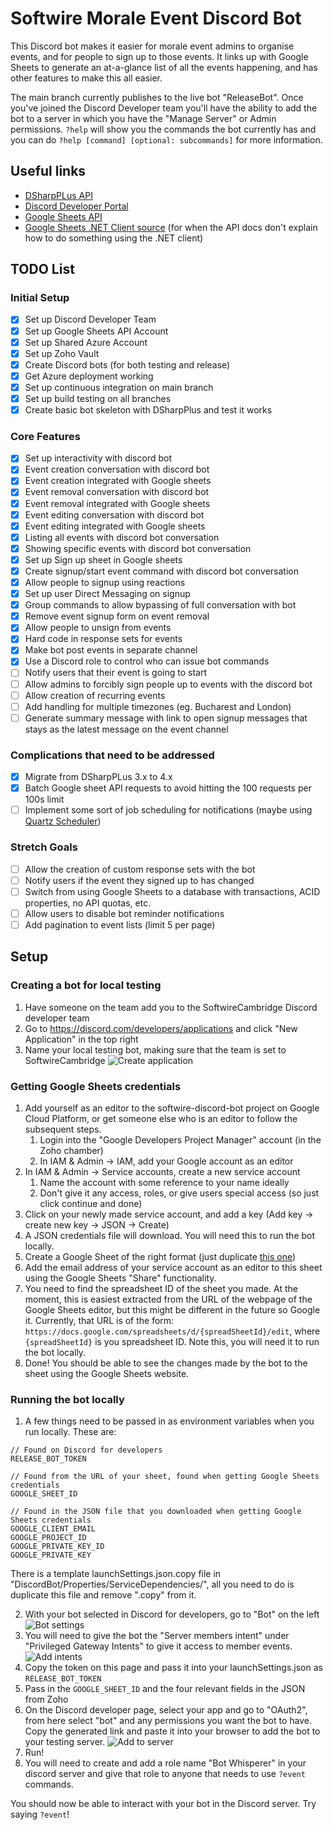 # Softwire Morale Event Discord Bot

This Discord bot makes it easier for morale event admins to organise events, and for people to sign up to those events.
It links up with Google Sheets to generate an at-a-glance list of all the events happening, and has other features to make this all easier.

The main branch currently publishes to the live bot "ReleaseBot". Once you've joined the Discord Developer team you'll 
have the ability to add the bot to a server in which you have the "Manage Server" or Admin permissions. 
`?help` will show you the commands the bot currently has and you can do `?help [command] [optional: subcommands]` for more information.

## Useful links

* [DSharpPLus API](https://dsharpplus.github.io/)
* [Discord Developer Portal](https://discord.com/developers/applications)
* [Google Sheets API](https://developers.google.com/sheets/api/quickstart/dotnet)
* [Google Sheets .NET Client source](https://github.com/googleapis/google-api-dotnet-client/blob/master/Src/Generated/Google.Apis.Sheets.v4/Google.Apis.Sheets.v4.cs)
(for when the API docs don't explain how to do something using the .NET client)

## TODO List

### Initial Setup

- [x] Set up Discord Developer Team
- [x] Set up Google Sheets API Account
- [x] Set up Shared Azure Account
- [x] Set up Zoho Vault
- [x] Create Discord bots (for both testing and release)
- [x] Get Azure deployment working
- [x] Set up continuous integration on main branch
- [x] Set up build testing on all branches
- [x] Create basic bot skeleton with DSharpPlus and test it works

### Core Features

- [x] Set up interactivity with discord bot
- [x] Event creation conversation with discord bot
- [x] Event creation integrated with Google sheets
- [x] Event removal conversation with discord bot
- [x] Event removal integrated with Google sheets
- [x] Event editing conversation with discord bot
- [x] Event editing integrated with Google sheets
- [x] Listing all events with discord bot conversation
- [x] Showing specific events with discord bot conversation
- [x] Set up Sign up sheet in Google sheets
- [x] Create signup/start event command with discord bot conversation
- [x] Allow people to signup using reactions
- [x] Set up user Direct Messaging on signup
- [x] Group commands to allow bypassing of full conversation with bot
- [x] Remove event signup form on event removal
- [x] Allow people to unsign from events
- [x] Hard code in response sets for events
- [x] Make bot post events in separate channel
- [x] Use a Discord role to control who can issue bot commands
- [ ] Notify users that their event is going to start
- [ ] Allow admins to forcibly sign people up to events with the discord bot
- [ ] Allow creation of recurring events
- [ ] Add handling for multiple timezones (eg. Bucharest and London)
- [ ] Generate summary message with link to open signup messages that stays as the latest message on the event channel

### Complications that need to be addressed

- [x] Migrate from DSharpPLus 3.x to 4.x 
- [x] Batch Google sheet API requests to avoid hitting the 100 requests per 100s limit
- [ ] Implement some sort of job scheduling for notifications (maybe using [Quartz Scheduler](https://www.quartz-scheduler.net/))

### Stretch Goals

- [ ] Allow the creation of custom response sets with the bot
- [ ] Notify users if the event they signed up to has changed
- [ ] Switch from using Google Sheets to a database with transactions, ACID properties, no API quotas, etc.
- [ ] Allow users to disable bot reminder notifications
- [ ] Add pagination to event lists (limit 5 per page)
 
## Setup

### Creating a bot for local testing

1. Have someone on the team add you to the SoftwireCambridge Discord developer team
2. Go to https://discord.com/developers/applications and click "New Application" in the top right
3. Name your local testing bot, making sure that the team is set to SoftwireCambridge
![Create application](readme-pics/create-application.png)

### Getting Google Sheets credentials

1. Add yourself as an editor to the softwire-discord-bot project on Google Cloud Platform, or get someone else who is an
editor to follow the subsequent steps.
    1. Login into the "Google Developers Project Manager" account (in the Zoho chamber)
    2. In IAM & Admin -> IAM, add your Google account as an editor
2. In IAM & Admin -> Service accounts, create a new service account
    1. Name the account with some reference to your name ideally
    2. Don't give it any access, roles, or give users special access (so just click continue and done)
3. Click on your newly made service account, and add a key (Add key -> create new key -> JSON -> Create)
4. A JSON credentials file will download. You will need this to run the bot locally.
5. Create a Google Sheet of the right format (just duplicate [this one](https://docs.google.com/spreadsheets/d/1vhCdGV9ivLbPyoAME4flLYYgEJBb7QspksMfydEa1tc/edit?usp=sharing))
6. Add the email address of your service account as an editor to this sheet using the Google Sheets "Share"
functionality.
7. You need to find the spreadsheet ID of the sheet you made. At the moment, this is easiest extracted from the URL
of the webpage of the Google Sheets editor, but this might be different in the future so Google it. Currently,
that URL is of the form: `https://docs.google.com/spreadsheets/d/{spreadSheetId}/edit`, where `{spreadSheetId}` is
you spreadsheet ID. Note this, you will need it to run the bot locally.
8. Done! You should be able to see the changes made by the bot to the sheet using the Google Sheets website.

### Running the bot locally

1. A few things need to be passed in as environment variables when you run locally. These are:
```
// Found on Discord for developers
RELEASE_BOT_TOKEN

// Found from the URL of your sheet, found when getting Google Sheets credentials
GOOGLE_SHEET_ID

// Found in the JSON file that you downloaded when getting Google Sheets credentials
GOOGLE_CLIENT_EMAIL
GOOGLE_PROJECT_ID
GOOGLE_PRIVATE_KEY_ID
GOOGLE_PRIVATE_KEY
```

There is a template launchSettings.json.copy file in "DiscordBot/Properties/ServiceDependencies/", all you need to do is 
duplicate this file and remove ".copy" from it.

2. With your bot selected in Discord for developers, go to "Bot" on the left
![Bot settings](readme-pics/bot-settings.png)
3. You will need to give the bot the "Server members intent" under "Privileged Gateway Intents" to give it access to member events.
![Add intents](readme-pics/add-intents.png)
4. Copy the token on this page and pass it into your launchSettings.json as `RELEASE_BOT_TOKEN`
5. Pass in the `GOOGLE_SHEET_ID` and the four relevant fields in the JSON from Zoho
6. On the Discord developer page, select your app and go to "OAuth2", from here select "bot" and any permissions you want
the bot to have. Copy the generated link and paste it into your browser to add the bot to your testing server.
![Add to server](readme-pics/add-to-server.png)
7. Run!
8. You will need to create and add a role name "Bot Whisperer" in your discord server and give that role to anyone that needs to use `?event` commands.

You should now be able to interact with your bot in the Discord server. Try saying `?event`!
